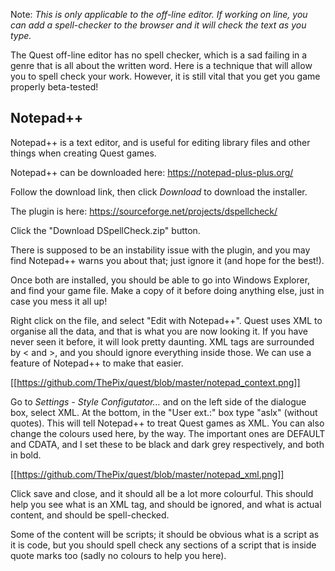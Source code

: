Note: _This is only applicable to the off-line editor. If working on line, you can add a spell-checker to the browser and it will check the text as you type._

The Quest off-line editor has no spell checker, which is a sad failing in a genre that is all about the written word. Here is a technique that will allow you to spell check your work. However, it is still vital that you get you game properly beta-tested!

## Notepad++

Notepad++ is a text editor, and is useful for editing library files and other things when creating Quest games.

Notepad++ can be downloaded here:
https://notepad-plus-plus.org/

Follow the download link, then click _Download_ to download the installer.

The plugin is here:
https://sourceforge.net/projects/dspellcheck/

Click the "Download DSpellCheck.zip" button.

There is supposed to be an instability issue with the plugin, and you may find Notepad++ warns you about that; just ignore it (and hope for the best!).

Once both are installed, you should be able to go into Windows Explorer, and find your game file. Make a copy of it before doing anything else, just in case you mess it all up!

Right click on the file, and select "Edit with Notepad++". Quest uses XML to organise all the data, and that is what you are now looking it. If you have never seen it before, it will look pretty daunting. XML tags are surrounded by < and >, and you should ignore everything inside those. We can use a feature of Notepad++ to make that easier.

[[https://github.com/ThePix/quest/blob/master/notepad_context.png]]

Go to _Settings - Style Configutator..._ and on the left side of the dialogue box, select XML. At the bottom, in the "User ext.:" box type "aslx" (without quotes). This will tell Notepad++ to treat Quest games as XML. You can also change the colours used here, by the way. The important ones are DEFAULT and CDATA, and I set these to be black and dark grey respectively, and both in bold.

[[https://github.com/ThePix/quest/blob/master/notepad_xml.png]]

Click save and close, and it should all be a lot more colourful. This should help you see what is an XML tag, and should be ignored, and what is actual content, and should be spell-checked.

Some of the content will be scripts; it should be obvious what is a script as it is code, but you should spell check any sections of a script that is inside quote marks too (sadly no colours to help you here).